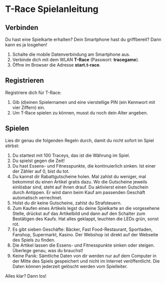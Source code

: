 # T-Race Spielanleitung
## Verbinden
Du hast eine Spielkarte erhalten? Dein Smartphone hast du griffbereit? Dann kann es ja losgehen!

1. Schalte die mobile Datenverbindung am Smartphone aus.
2. Verbinde dich mit dem WLAN **T-Race** (Passwort: **tracegame**).
3. Öffne im Browser die Adresse **start.t-race**.

## Registrieren
Registriere dich für T-Race:
1. Gib (d)einen Spielernamen und eine vierstellige PIN (ein Kennwort mit vier Ziffern) ein.
2. Um T-Race spielen zu können, musst du noch dein Alter angeben. 

## Spielen
Lies dir genau die folgenden Regeln durch, damit du nicht sofort im Spiel stirbst:
1. Du startest mit 100 Traceys, das ist die Währung im Spiel.
2. Du spielst gegen die Zeit!
2. Du hast Essens- und Fitnesspunkte, die kontinuierlich sinken. Ist einer der Zähler auf 0, bist du tot.
3. Du kannst dir Rabattgutscheine holen. Mal zahlst du weniger, mal bekommst du einen Artikel gratis dazu. Wo die Gutscheine jeweils einlösbar sind, steht auf ihnen drauf. Du aktivierst einen Gutschein durch Antippen. Er wird dann beim Kauf am passenden Geschäft automatisch verrechnet.
3. Holst du dir keine Gutscheine, zahlst du Strafsteuern.
4.  Zum Kaufen eines Artikels legst du deine Spielkarte an die vorgesehene Stelle, drückst auf das Artikelbild und dann auf den Schalter zum Bestätigen des Kaufs. Hat alles geklappt, leuchten die LEDs grün, sonst rot.
5. Es gibt sieben Geschäfte: Bäcker, Fast Food-Restaurant, Sportladen, Fanshop, Supermarkt, Kasino. Der Webshop ist direkt auf der Webseite des Spiels zu finden.
6. Die Artikel lassen die Essens- und Fitnesspunkte sinken oder steigen. Überlege genau, was du brauchst!
7. Keine Panik: Sämtliche Daten von dir werden nur auf dem Computer in der Mitte des Spiels gespeichert und nicht im Internet veröffentlicht. Die Daten können jederzeit gelöscht werden vom Spielleiter.


Alles klar? Dann los!
